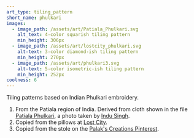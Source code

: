 ```yaml
---
art_type: tiling_pattern
short_name: phulkari
images:
  - image_path: /assets/art/Patiala_Phulkari.svg
    alt_text: 4-color squarish tiling pattern
    min_height: 306px
  - image_path: /assets/art/lostcity_phulkari.svg
    alt-text: 3-color diamond-ish tiling pattern
    min_height: 270px
  - image_path: /assets/art/phulkari3.svg
    alt-text: 5-color isometric-ish tiling pattern
    min_height: 252px
coolness: 6
---
```

Tiling patterns based on Indian Phulkari embroidery.

1. From the Patiala region of India. Derived from cloth shown in the file [Patiala Phulkari](https://commons.wikimedia.org/wiki/File:Patiala_Phulkari.jpg), a photo taken by [Indu Singh](https://en.wikipedia.org/wiki/User:Indu_Singh).
2. Copied from the pillows at [Lost City](http://lostcityproducts.com/index.php?q=shop-hand-embroidered-pillows-phulkari).
3. Copied from the stole on the [Palak's Creations Pinterest](https://www.pinterest.com/pin/372321094170744473/).
